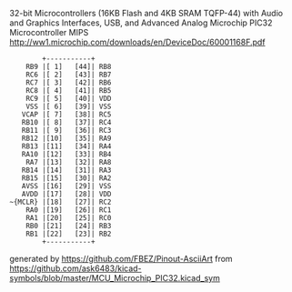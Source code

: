 32-bit Microcontrollers (16KB Flash and 4KB SRAM TQFP-44) with Audio and Graphics Interfaces, USB, and Advanced Analog
Microchip PIC32 Microcontroller MIPS
http://ww1.microchip.com/downloads/en/DeviceDoc/60001168F.pdf


	        +-----------+
	    RB9 |[ 1]   [44]| RB8
	    RC6 |[ 2]   [43]| RB7
	    RC7 |[ 3]   [42]| RB6
	    RC8 |[ 4]   [41]| RB5
	    RC9 |[ 5]   [40]| VDD
	    VSS |[ 6]   [39]| VSS
	   VCAP |[ 7]   [38]| RC5
	   RB10 |[ 8]   [37]| RC4
	   RB11 |[ 9]   [36]| RC3
	   RB12 |[10]   [35]| RA9
	   RB13 |[11]   [34]| RA4
	   RA10 |[12]   [33]| RB4
	    RA7 |[13]   [32]| RA8
	   RB14 |[14]   [31]| RA3
	   RB15 |[15]   [30]| RA2
	   AVSS |[16]   [29]| VSS
	   AVDD |[17]   [28]| VDD
	~{MCLR} |[18]   [27]| RC2
	    RA0 |[19]   [26]| RC1
	    RA1 |[20]   [25]| RC0
	    RB0 |[21]   [24]| RB3
	    RB1 |[22]   [23]| RB2
	        +-----------+


generated by https://github.com/FBEZ/Pinout-AsciiArt from https://github.com/ask6483/kicad-symbols/blob/master/MCU_Microchip_PIC32.kicad_sym